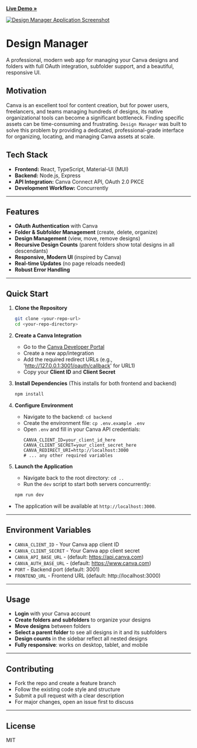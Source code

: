 [**Live Demo »**](https://your-live-demo-url-here.com)

[<img src="./path-to-your/screenshot-or-gif.gif" alt="Design Manager Application Screenshot">](https://your-live-demo-url-here.com)

# Design Manager

A professional, modern web app for managing your Canva designs and folders with full OAuth integration, subfolder support, and a beautiful, responsive UI.

## Motivation

Canva is an excellent tool for content creation, but for power users, freelancers, and teams managing hundreds of designs, its native organizational tools can become a significant bottleneck. Finding specific assets can be time-consuming and frustrating. `Design Manager` was built to solve this problem by providing a dedicated, professional-grade interface for organizing, locating, and managing Canva assets at scale.

## Tech Stack

- **Frontend:** React, TypeScript, Material-UI (MUI)
- **Backend:** Node.js, Express
- **API Integration:** Canva Connect API, OAuth 2.0 PKCE
- **Development Workflow:** Concurrently

---

## Features

- **OAuth Authentication** with Canva
- **Folder & Subfolder Management** (create, delete, organize)
- **Design Management** (view, move, remove designs)
- **Recursive Design Counts** (parent folders show total designs in all descendants)
- **Responsive, Modern UI** (inspired by Canva)
- **Real-time Updates** (no page reloads needed)
- **Robust Error Handling**

---

## Quick Start

1.  **Clone the Repository**
    ```sh
    git clone <your-repo-url>
    cd <your-repo-directory>
    ```

2.  **Create a Canva Integration**
    - Go to the [Canva Developer Portal](https://www.canva.com/developers/)
    - Create a new app/integration
    - Add the required redirect URLs (e.g., 'http://127.0.0.1:3001/oauth/callback' for URL1)
    - Copy your **Client ID** and **Client Secret**

3.  **Install Dependencies** (This installs for both frontend and backend)
    ```sh
    npm install
    ```

4.  **Configure Environment**
    - Navigate to the backend: `cd backend`
    - Create the environment file: `cp .env.example .env`
    - Open `.env` and fill in your Canva API credentials:
      ```
      CANVA_CLIENT_ID=your_client_id_here
      CANVA_CLIENT_SECRET=your_client_secret_here
      CANVA_REDIRECT_URI=http://localhost:3000
      # ... any other required variables
      ```

5.  **Launch the Application**
    - Navigate back to the root directory: `cd ..`
    - Run the `dev` script to start both servers concurrently:
    ```sh
    npm run dev
    ```
- The application will be available at `http://localhost:3000`.

---

## Environment Variables
- `CANVA_CLIENT_ID` - Your Canva app client ID
- `CANVA_CLIENT_SECRET` - Your Canva app client secret
- `CANVA_API_BASE_URL` - (default: https://api.canva.com)
- `CANVA_AUTH_BASE_URL` - (default: https://www.canva.com)
- `PORT` - Backend port (default: 3001)
- `FRONTEND_URL` - Frontend URL (default: http://localhost:3000)

---

## Usage
- **Login** with your Canva account
- **Create folders and subfolders** to organize your designs
- **Move designs** between folders
- **Select a parent folder** to see all designs in it and its subfolders
- **Design counts** in the sidebar reflect all nested designs
- **Fully responsive**: works on desktop, tablet, and mobile

---

## Contributing
- Fork the repo and create a feature branch
- Follow the existing code style and structure
- Submit a pull request with a clear description
- For major changes, open an issue first to discuss

---

## License
MIT
